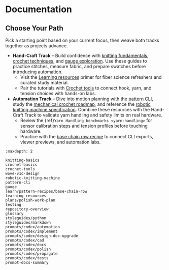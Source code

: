 # Documentation

## Choose Your Path

Pick a starting point based on your current focus, then weave both tracks together as projects
advance.

- **Hand-Craft Track** – Build confidence with [knitting fundamentals](knitting-basics.md),
  [crochet techniques](crochet-basics.md), and [gauge exploration](gauge.md). Use these guides to
  practice stitches, measure fabric, and prepare swatches before introducing automation.
  - Visit the [Learning resources](learning-resources.md) primer for fiber science refreshers and
    curated study material.
  - Pair the tutorials with [Crochet tools](crochet-tools.md) to connect hook, yarn, and tension
    choices with hands-on labs.
- **Automation Track** – Dive into motion planning with the [pattern CLI](pattern-cli.md), study the
  [mechanical crochet roadmap](wove-v1c-design.md), and reference the [robotic knitting machine
  specification](robotic-knitting-machine.md). Combine these resources with the Hand-Craft Track to
  validate yarn handling and safety limits on real hardware.
  - Review the {ref}`Yarn Handling benchmarks <yarn-handling>` for sensor calibration steps and
    tension profiles before touching hardware.
  - Practice with the [base chain row recipe](learn/pattern-recipes/base-chain-row.md) to connect CLI
    exports, viewer previews, and automation labs.

```{toctree}
:maxdepth: 2

knitting-basics
crochet-basics
crochet-tools
wove-v1c-design
robotic-knitting-machine
pattern-cli
gauge
learn/pattern-recipes/base-chain-row
learning-resources
plans/polish-work-plan
testing
repository-overview
glossary
styleguides/python
styleguides/markdown
prompts/codex/automation
prompts/codex/implement
prompts/codex/design-doc-upgrade
prompts/codex/cad
prompts/codex/docs
prompts/codex/polish
prompts/codex/propagate
prompts/codex/tests
prompt-docs-summary
```

